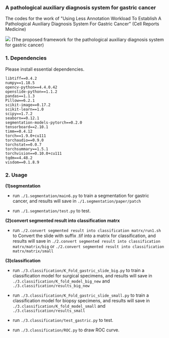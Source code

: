 ### A pathological auxiliary diagnosis system for gastric cancer

The codes for the work of "Using Less Annotation Workload To Establish A Pathological Auxiliary Diagnosis System For Gastric Cancer" (Cell Reports Medicine)

![](./Figure/Fig1.png)
(The proposed framework for the pathological auxiliary diagnosis system for gastric cancer)



### 1. Dependencies

Please install essential dependencies.

```
libtiff==0.4.2
numpy==1.18.5
opencv-python==4.4.0.42
openslide-python==1.1.2
pandas==1.1.3
Pillow==6.2.1
scikit-image==0.17.2
scikit-learn==1.0
scipy==1.7.2
seaborn==0.12.1
segmentation-models-pytorch==0.2.0
tensorboard==2.10.1
timm==0.4.12
torch==1.9.0+cu111
torchaudio==0.9.0
torchstat==0.0.7
torchsummary==1.5.1
torchvision==0.10.0+cu111
tqdm==4.48.2
visdom==0.1.8.9
```


### 2. Usage

**(1)segmentation**

- run `./1.segmentation/main6.py` to train a segmentation for gastric cancer, and results will save in `./1.segmentation/paper/patch`

- run `./1.segmentation/test.py` to test.

**(2)convert segmented result into classification matrx**

- run `./2.convert segmented result into classification matrx/run1.sh` to Convert the slide with suffix .tif into a matrix for classification, and results will save in `./2.convert segmented result into classification matrx/matrix/big` or `./2.convert segmented result into classification matrx/matrix/small`

**(3)classification**

- run `./3.classification/K_Fold_gastric_slide_big.py` to train a classification model for surgical specimens, and results will save in `./3.classification/K_fold_model_big_new` and `./3.classification/results_big_new`

- run `./3.classification/K_Fold_gastric_slide_small.py` to train a classification model for biopsy specimens, and results will save in `./3.classification/K_fold_model_small` and `./3.classification/results_small`

- run `./3.classification/test_gastric.py` to test.

- run `./3.classification/ROC.py` to draw ROC curve.

